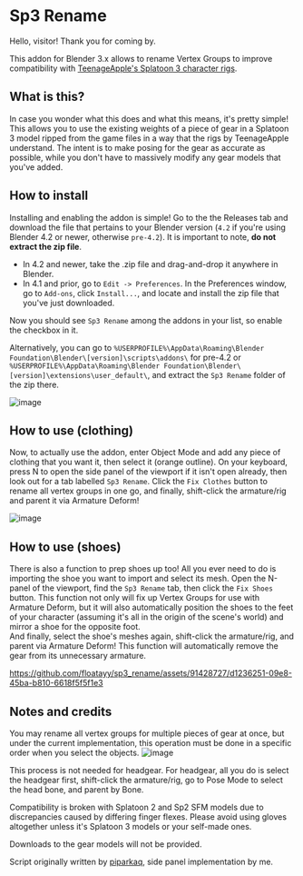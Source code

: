# Sp3 Rename
Hello, visitor! Thank you for coming by.

This addon for Blender 3.x allows to rename Vertex Groups to improve compatibility with [TeenageApple's Splatoon 3 character rigs](https://drive.google.com/drive/folders/1GwLTJGT2E3OAJ-XYV2HEyACjJc2gBjaK).

## What is this?
In case you wonder what this does and what this means, it's pretty simple! This allows you to use the existing weights of a piece of gear in a Splatoon 3 model ripped from the game files in a way that the rigs by TeenageApple understand. The intent is to make posing for the gear as accurate as possible, while you don't have to massively modify any gear models that you've added. 

## How to install

Installing and enabling the addon is simple! Go to the the Releases tab and download the file that pertains to your Blender version (`4.2` if you're using Blender 4.2 or newer, otherwise `pre-4.2`). It is important to note, __do not extract the zip file__.
- In 4.2 and newer, take the .zip file and drag-and-drop it anywhere in Blender.
- In 4.1 and prior, go to `Edit -> Preferences`. In the Preferences window, go to `Add-ons`, click `Install...`, and locate and install the zip file that you've just downloaded.

Now you should see `Sp3 Rename` among the addons in your list, so enable the checkbox in it.

Alternatively, you can go to `%USERPROFILE%\AppData\Roaming\Blender Foundation\Blender\[version]\scripts\addons\` for pre-4.2 or `%USERPROFILE%\AppData\Roaming\Blender Foundation\Blender\[version]\extensions\user_default\`, and extract the `Sp3 Rename` folder of the zip there.

![image](https://github.com/user-attachments/assets/29da5796-c06d-4335-bd2c-c71cf05f976a)


## How to use (clothing)

Now, to actually use the addon, enter Object Mode and add any piece of clothing that you want it, then select it (orange outline). On your keyboard, press N to open the side panel of the viewport if it isn't open already, then look out for a tab labelled `Sp3 Rename`. Click the `Fix Clothes` button to rename all vertex groups in one go, and finally, shift-click the armature/rig and parent it via Armature Deform!

![image](https://github.com/user-attachments/assets/be9cc8bb-83e3-495b-9410-9fea159a3e36)


## How to use (shoes)

There is also a function to prep shoes up too! All you ever need to do is importing the shoe you want to import and select its mesh. Open the N-panel of the viewport, find the `Sp3 Rename` tab, then click the `Fix Shoes` button.
This function not only will fix up Vertex Groups for use with Armature Deform, but it will also automatically position the shoes to the feet of your character (assuming it's all in the origin of the scene's world) and mirror a shoe for the opposite foot.  
And finally, select the shoe's meshes again, shift-click the armature/rig, and parent via Armature Deform! This function will automatically remove the gear from its unnecessary armature.

https://github.com/floatayy/sp3_rename/assets/91428727/d1236251-09e8-45ba-b810-6618f5f5f1e3

## Notes and credits

You may rename all vertex groups for multiple pieces of gear at once, but under the current implementation, this operation must be done in a specific order when you select the objects.
![image](https://github.com/user-attachments/assets/fa5d5236-b902-42bb-9c54-da76a1a6c65a)

This process is not needed for headgear. For headgear, all you do is select the headgear first, shift-click the armature/rig, go to Pose Mode to select the head bone, and parent by Bone.

Compatibility is broken with Splatoon 2 and Sp2 SFM models due to discrepancies caused by differing finger flexes. Please avoid using gloves altogether unless it's Splatoon 3 models or your self-made ones. 

Downloads to the gear models will not be provided.

Script originally written by [piparkaq](https://bsky.app/profile/bankara.ink), side panel implementation by me.
